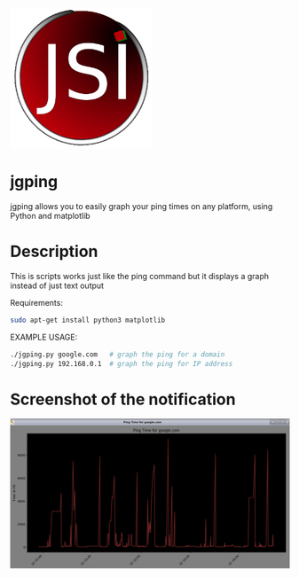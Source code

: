 ![alt text](https://github.com/J216/simple_tag_replace/raw/master/jsi-logo-256.png "JSI Logo")
# jgping
jgping allows you to easily graph your ping times on any platform, using Python and matplotlib

# Description
This is scripts works just like the ping command but it displays a graph instead of just text output

Requirements:
```bash
sudo apt-get install python3 matplotlib
```
EXAMPLE USAGE:
```bash
./jgping.py google.com   # graph the ping for a domain
./jgping.py 192.168.0.1  # graph the ping for IP address
```
# Screenshot of the notification
![alt text](https://raw.githubusercontent.com/J216/jgping/master/jgping-screenshot.png "JSI JGPING")
